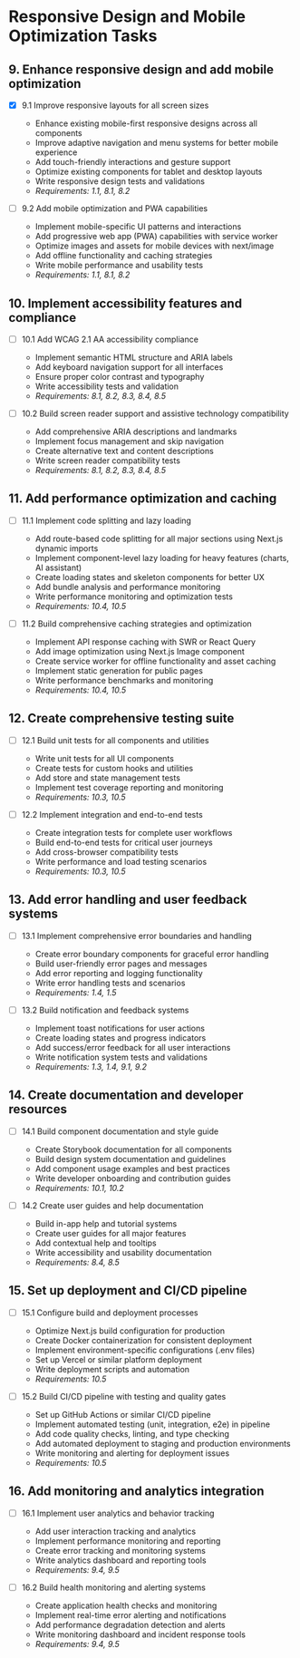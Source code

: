 # Responsive Design and Mobile Optimization Tasks

## 9. Enhance responsive design and add mobile optimization

- [x] 9.1 Improve responsive layouts for all screen sizes
  - Enhance existing mobile-first responsive designs across all components
  - Improve adaptive navigation and menu systems for better mobile experience
  - Add touch-friendly interactions and gesture support
  - Optimize existing components for tablet and desktop layouts
  - Write responsive design tests and validations
  - _Requirements: 1.1, 8.1, 8.2_

- [ ] 9.2 Add mobile optimization and PWA capabilities
  - Implement mobile-specific UI patterns and interactions
  - Add progressive web app (PWA) capabilities with service worker
  - Optimize images and assets for mobile devices with next/image
  - Add offline functionality and caching strategies
  - Write mobile performance and usability tests
  - _Requirements: 1.1, 8.1, 8.2_

## 10. Implement accessibility features and compliance

- [ ] 10.1 Add WCAG 2.1 AA accessibility compliance
  - Implement semantic HTML structure and ARIA labels
  - Add keyboard navigation support for all interfaces
  - Ensure proper color contrast and typography
  - Write accessibility tests and validation
  - _Requirements: 8.1, 8.2, 8.3, 8.4, 8.5_

- [ ] 10.2 Build screen reader support and assistive technology compatibility
  - Add comprehensive ARIA descriptions and landmarks
  - Implement focus management and skip navigation
  - Create alternative text and content descriptions
  - Write screen reader compatibility tests
  - _Requirements: 8.1, 8.2, 8.3, 8.4, 8.5_

## 11. Add performance optimization and caching

- [ ] 11.1 Implement code splitting and lazy loading
  - Add route-based code splitting for all major sections using Next.js dynamic imports
  - Implement component-level lazy loading for heavy features (charts, AI assistant)
  - Create loading states and skeleton components for better UX
  - Add bundle analysis and performance monitoring
  - Write performance monitoring and optimization tests
  - _Requirements: 10.4, 10.5_

- [ ] 11.2 Build comprehensive caching strategies and optimization
  - Implement API response caching with SWR or React Query
  - Add image optimization using Next.js Image component
  - Create service worker for offline functionality and asset caching
  - Implement static generation for public pages
  - Write performance benchmarks and monitoring
  - _Requirements: 10.4, 10.5_

## 12. Create comprehensive testing suite

- [ ] 12.1 Build unit tests for all components and utilities
  - Write unit tests for all UI components
  - Create tests for custom hooks and utilities
  - Add store and state management tests
  - Implement test coverage reporting and monitoring
  - _Requirements: 10.3, 10.5_

- [ ] 12.2 Implement integration and end-to-end tests
  - Create integration tests for complete user workflows
  - Build end-to-end tests for critical user journeys
  - Add cross-browser compatibility tests
  - Write performance and load testing scenarios
  - _Requirements: 10.3, 10.5_

## 13. Add error handling and user feedback systems

- [ ] 13.1 Implement comprehensive error boundaries and handling
  - Create error boundary components for graceful error handling
  - Build user-friendly error pages and messages
  - Add error reporting and logging functionality
  - Write error handling tests and scenarios
  - _Requirements: 1.4, 1.5_

- [ ] 13.2 Build notification and feedback systems
  - Implement toast notifications for user actions
  - Create loading states and progress indicators
  - Add success/error feedback for all user interactions
  - Write notification system tests and validations
  - _Requirements: 1.3, 1.4, 9.1, 9.2_

## 14. Create documentation and developer resources

- [ ] 14.1 Build component documentation and style guide
  - Create Storybook documentation for all components
  - Build design system documentation and guidelines
  - Add component usage examples and best practices
  - Write developer onboarding and contribution guides
  - _Requirements: 10.1, 10.2_

- [ ] 14.2 Create user guides and help documentation
  - Build in-app help and tutorial systems
  - Create user guides for all major features
  - Add contextual help and tooltips
  - Write accessibility and usability documentation
  - _Requirements: 8.4, 8.5_

## 15. Set up deployment and CI/CD pipeline

- [ ] 15.1 Configure build and deployment processes
  - Optimize Next.js build configuration for production
  - Create Docker containerization for consistent deployment
  - Implement environment-specific configurations (.env files)
  - Set up Vercel or similar platform deployment
  - Write deployment scripts and automation
  - _Requirements: 10.5_

- [ ] 15.2 Build CI/CD pipeline with testing and quality gates
  - Set up GitHub Actions or similar CI/CD pipeline
  - Implement automated testing (unit, integration, e2e) in pipeline
  - Add code quality checks, linting, and type checking
  - Add automated deployment to staging and production environments
  - Write monitoring and alerting for deployment issues
  - _Requirements: 10.5_

## 16. Add monitoring and analytics integration

- [ ] 16.1 Implement user analytics and behavior tracking
  - Add user interaction tracking and analytics
  - Implement performance monitoring and reporting
  - Create error tracking and monitoring systems
  - Write analytics dashboard and reporting tools
  - _Requirements: 9.4, 9.5_

- [ ] 16.2 Build health monitoring and alerting systems
  - Create application health checks and monitoring
  - Implement real-time error alerting and notifications
  - Add performance degradation detection and alerts
  - Write monitoring dashboard and incident response tools
  - _Requirements: 9.4, 9.5_